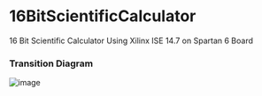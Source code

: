 # 16BitScientificCalculator
16 Bit Scientific Calculator Using Xilinx ISE 14.7 on Spartan 6 Board




### Transition Diagram

![image](https://user-images.githubusercontent.com/104908001/166716590-e2b01545-8fda-4b9d-8aae-32023eed76c0.png)
